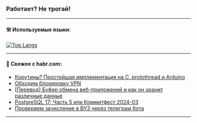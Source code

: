 ### Работает? Не трогай!

---
<!--
#### 🛠️ Technical stack:

![Java](https://img.shields.io/badge/Java-informational?logo=Oracle&style=flat&logoColor=white&color=FF4500)
![Kotlin](https://img.shields.io/badge/Kotlin-informational?logo=Kotlin&style=flat&logoColor=white&color=774D97)
![TS](https://img.shields.io/badge/TypeScript-informational?logo=typeScript&style=flat&logoColor=black&color=017acc)
![Python](https://img.shields.io/badge/Python-informational?logo=Python&style=flat&logoColor=black&color=ffdd54) <br>
![Spring](https://img.shields.io/badge/Spring-informational?logo=Spring&style=flat&logoColor=white&color=6DB33F) 
![SpringBoot](https://img.shields.io/badge/SpringBoot-informational?logo=SpringBoot&style=flat&logoColor=white&color=6DB33F)
![Nest](https://img.shields.io/badge/NestJS-informational?logo=NestJS&style=flat&logoColor=white&color=E0234E) 
![NodeJS](https://img.shields.io/badge/NodeJS-informational?logo=node.js&style=flat&logoColor=white&color=70A760)<br>
![PostgreSQL](https://img.shields.io/badge/PostgreSQL-informational?logo=PostgreSQL&style=flat&logoColor=white&color=DAA520)
![MongoDB](https://img.shields.io/badge/MongoDB-informational?logo=MongoDB&style=flat&logoColor=white&color=870000)
![Apache](https://img.shields.io/badge/Apache-informational?logo=apache&style=flat&logoColor=white&color=f74e28)

___ 
-->

#### 🛠️ Используемые языки:

[![Top Langs](https://github-readme-stats-u2qms2cxw-advtsettinggmailcoms-projects.vercel.app/api/top-langs/?username=zloylis&langs_count=10&hide_title=true&title_color=e6edf3&size_weight=0.5&count_weight=0.5&layout=compact&hide_progress=true&hide_border=true&theme=dracula)](https://github.com/zloylis)

<!---


####  :octocat:&nbsp;&nbsp; Статистика:

![GitHub stats](https://github-readme-stats-u2qms2cxw-advtsettinggmailcoms-projects.vercel.app/api?username=zloylis&show_icons=true&hide_border=true&theme=dracula&title_color=e6edf3&include_all_commits=true&count_private=true&hide_rank=false&hide_title=true&rank_icon=github)
-->
---

#### 💬 Свежее с habr.com:

<!-- BLOG-POST-LIST:START -->
- [Корутины? Простейшая имплементация на C, protothread и Arduino](https://habr.com/ru/articles/841472/?utm_source=habrahabr&utm_medium=rss&utm_campaign=841472)
- [Обходим блокировку VPN](https://habr.com/ru/articles/841460/?utm_source=habrahabr&utm_medium=rss&utm_campaign=841460)
- [[Перевод] Буфер обмена веб-приложений и как он хранит различные данные](https://habr.com/ru/companies/beget/articles/841446/?utm_source=habrahabr&utm_medium=rss&utm_campaign=841446)
- [PostgreSQL 17: Часть 5 или Коммитфест 2024-03](https://habr.com/ru/companies/postgrespro/articles/841408/?utm_source=habrahabr&utm_medium=rss&utm_campaign=841408)
- [Проверяем зачисление в ВУЗ через телеграм бота](https://habr.com/ru/companies/amvera/articles/840978/?utm_source=habrahabr&utm_medium=rss&utm_campaign=840978)
<!-- BLOG-POST-LIST:END -->

---
